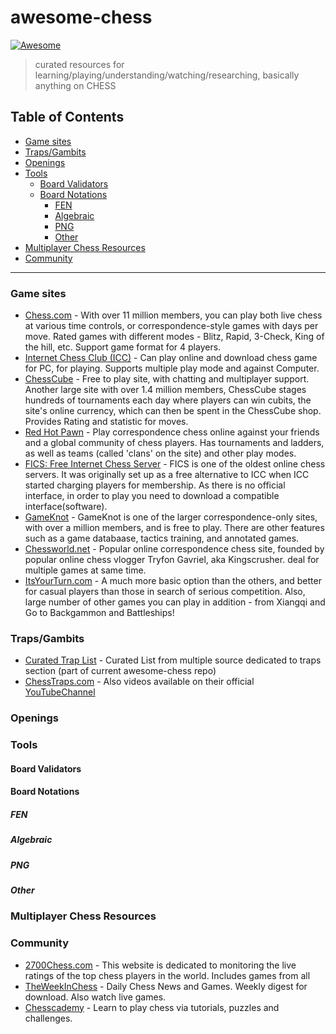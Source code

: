 # awesome-chess

[![Awesome](https://awesome.re/badge.svg)](https://awesome.re)

> curated resources for learning/playing/understanding/watching/researching, basically anything on CHESS

## Table of Contents

<!-- toc -->

- [Game sites](#game-sites)
- [Traps/Gambits](#trapsgambits)
- [Openings](#openings)
- [Tools](#tools)
  * [Board Validators](#board-validators)
  * [Board Notations](#board-notations)
    + [FEN](#fen)
    + [Algebraic](#algebraic)
    + [PNG](#png)
    + [Other](#other)
- [Multiplayer Chess Resources](#multiplayer-chess-resources)
- [Community](#community)

<!-- tocstop -->

---

### Game sites

-   [Chess.com](https://www.chess.com) - With over 11 million members, you can play both live chess at various time controls, or correspondence-style games with days per move. Rated games with different modes - Blitz, Rapid, 3-Check, King of the hill, etc. Support game format for 4 players.
-   [Internet Chess Club (ICC)](https://www.chessclub.com/) - Can play online and download chess game for PC, for playing. Supports multiple play mode and against Computer.
-   [ChessCube](http://www.chesscube.com) - Free to play site, with chatting and multiplayer support. Another large site with over 1.4 million members, ChessCube stages hundreds of tournaments each day where players can win cubits, the site's online currency, which can then be spent in the ChessCube shop. Provides Rating and statistic for moves.
-   [Red Hot Pawn](https://www.redhotpawn.com/) - Play correspondence chess online against your friends and a global community of chess players. Has tournaments and ladders, as well as teams (called 'clans' on the site) and other play modes.
-   [FICS: Free Internet Chess Server](https://www.freechess.org/) - FICS is one of the oldest online chess servers. It was originally set up as a free alternative to ICC when ICC started charging players for membership. As there is no official interface, in order to play you need to download a compatible interface(software).
-   [GameKnot](https://gameknot.com/) - GameKnot is one of the larger correspondence-only sites, with over a million members, and is free to play. There are other features such as a game databaase, tactics training, and annotated games.
-   [Chessworld.net](https://www.chessworld.net) - Popular online correspondence chess site, founded by popular online chess vlogger Tryfon Gavriel, aka Kingscrusher. deal for multiple games at same time.
-   [ItsYourTurn.com](http://www.itsyourturn.com/) - A much more basic option than the others, and better for casual players than those in search of serious competition. Also, large number of other games you can play in addition - from Xiangqi and Go to Backgammon and Battleships!

### Traps/Gambits

-   [Curated Trap List](chess-traps.md) - Curated List from multiple source dedicated to traps section (part of current awesome-chess repo)
-   [ChessTraps.com](http://www.chesstraps.net/) - Also videos available on their official [YouTubeChannel](https://www.youtube.com/channel/UCFh6FCMsTdnfEA_N7rdIBnw/videos)

### Openings

### Tools

#### Board Validators

#### Board Notations

##### FEN

##### Algebraic

##### PNG

##### Other

### Multiplayer Chess Resources

### Community

-   [2700Chess.com](https://2700chess.com/) - This website is dedicated to monitoring the live ratings of the top chess players in the world. Includes games from all
-   [TheWeekInChess](http://theweekinchess.com/) - Daily Chess News and Games. Weekly digest for download. Also watch live games.
-   [Chesscademy](https://www.chesscademy.com/) - Learn to play chess via tutorials, puzzles and challenges.
